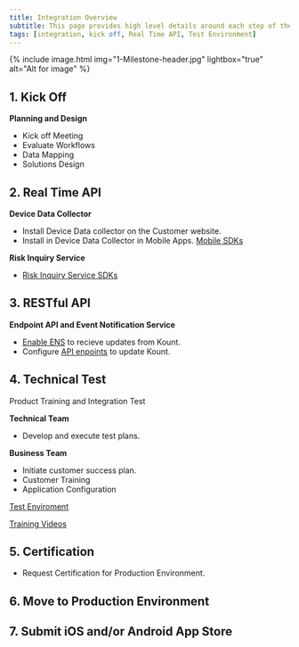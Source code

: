```yaml
---
title: Integration Overview
subtitle: This page provides high level details around each step of the integration process. 
tags: [integration, kick off, Real Time API, Test Environment]
---
```


{% include image.html img="1-Milestone-header.jpg" lightbox="true" alt="Alt for image" %}


## **1. Kick Off** 
**Planning and Design**

* Kick off Meeting 
 * Evaluate Workflows 
 * Data Mapping 
 * Solutions Design

## **2. Real Time API** 
 
 **Device Data Collector**
 
 * Install Device Data collector on the Customer website. 
 * Install in Device Data Collector in Mobile Apps. [Mobile SDKs](https://kount.github.io/docs/dc-sdk/)
 
 **Risk Inquiry Service**
 * [Risk Inquiry Service SDKs](https://kount.github.io/docs/ris-sdk/)

## **3. RESTful API** 
**Endpoint API and Event Notification Service**
 * [Enable ENS](https://kount.github.io/docs/ens-main/) to recieve updates from Kount.
 * Configure [API enpoints](https://kount.github.io/docs/api-endpoints/) to update Kount.

## **4. Technical Test** 

Product Training and Integration Test

**Technical Team**
 * Develop and execute test plans. 

**Business Team** 
 * Initiate customer success plan. 
 * Customer Training
 * Application Configuration

<a class="uk-button uk-badge uk-button-default uk-width-1-2" href="https://awc.test.kount.net/">Test Enviroment</a>

<a class="uk-button uk-badge uk-button-default uk-width-1-2" href="https://support.kount.com/s/article/Training-Videos">Training Videos</a>

## **5. Certification**
* Request Certification for Production Environment. 

## **6. Move to Production Environment**

## **7. Submit iOS and/or Android App Store**
 
